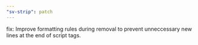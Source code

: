 ```yaml
---
"sv-strip": patch
---
```


fix: Improve formatting rules during removal to prevent unneccessary new lines at the end of script tags.
